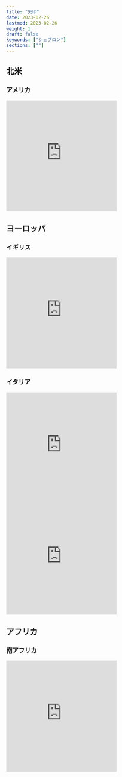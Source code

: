 ```yaml
---
title: "矢印"
date: 2023-02-26
lastmod: 2023-02-26
weight: 1
draft: false
keywords: ["シェブロン"]
sections: [""]
---
```


## 北米
### アメリカ

<div class="googlemap-if">
<iframe src="https://www.google.com/maps/embed?pb=!4v1679668744014!6m8!1m7!1s7u524D9mu2l_-Kh_leJxkA!2m2!1d45.36640298003154!2d-122.6224868977959!3f21.332574939317098!4f-8.814036259385333!5f3.325193203789971" width="295" height="295" style="border:0;" allowfullscreen="" loading="lazy" referrerpolicy="no-referrer-when-downgrade"></iframe>
</div>

## ヨーロッパ
### イギリス

<div class="googlemap-if">
<iframe src="https://www.google.com/maps/embed?pb=!4v1679667667094!6m8!1m7!1sqwK1Zwrq6m2_EYlK8h4pMQ!2m2!1d58.02820647329551!2d-3.853137978042831!3f359.29156806828723!4f-9.992496033436936!5f2.9976875922752355" width="295" height="295" style="border:0;" allowfullscreen="" loading="lazy" referrerpolicy="no-referrer-when-downgrade"></iframe>
</div>

### イタリア


<div class="googlemap-if">
<iframe src="https://www.google.com/maps/embed?pb=!4v1679675547999!6m8!1m7!1sXjBirN0KjRv43UsoV0TseA!2m2!1d37.61066408709219!2d14.24705637951201!3f19.79028760073778!4f-16.09977612069892!5f3.144507152724452" width="295" height="295" style="border:0;" allowfullscreen="" loading="lazy" referrerpolicy="no-referrer-when-downgrade"></iframe>
<iframe src="https://www.google.com/maps/embed?pb=!4v1679951074620!6m8!1m7!1sraBOZFgfxQ5JLemLVU0ESg!2m2!1d43.16705853048431!2d12.77781161988071!3f248.2504232080267!4f-0.7558497052979902!5f3.325193203789971" width="295" height="295" style="border:0;" allowfullscreen="" loading="lazy" referrerpolicy="no-referrer-when-downgrade"></iframe>
</div>

## アフリカ
### 南アフリカ

<div class="googlemap-if">
<iframe src="https://www.google.com/maps/embed?pb=!4v1679676890815!6m8!1m7!1sEiYrCc-EL4OLi2sN4NEygQ!2m2!1d-28.83509760862618!2d22.06982439157163!3f252.8381689731987!4f-8.984915707595178!5f3.325193203789971" width="295" height="295" style="border:0;" allowfullscreen="" loading="lazy" referrerpolicy="no-referrer-when-downgrade"></iframe>
</div>